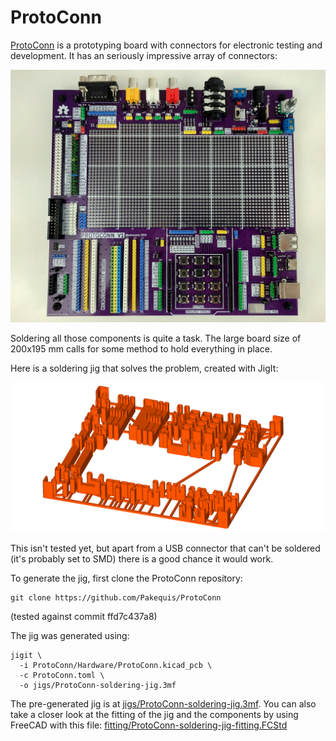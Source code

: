 # ProtoConn

[ProtoConn](https://github.com/Pakequis/ProtoConn) is a prototyping board with
connectors for electronic testing and development. It has an seriously impressive
array of connectors:

<img src="https://github.com/Pakequis/ProtoConn/blob/main/images/ProtoConn1.jpg" />

Soldering all those components is quite a task.  The large board size of 200x195 mm
calls for some method to hold everything in place.

Here is a soldering jig that solves the problem, created with JigIt:

![ProtoConn meets JigIt](fitting/ProtoConn-soldering-jig-usage.gif)

This isn't tested yet, but apart from a USB connector that can't be soldered (it's
probably set to SMD) there is a good chance it would work.

To generate the jig, first clone the ProtoConn repository:

    git clone https://github.com/Pakequis/ProtoConn

(tested against commit ffd7c437a8)

The jig was generated using:

    jigit \
      -i ProtoConn/Hardware/ProtoConn.kicad_pcb \
      -c ProtoConn.toml \
      -o jigs/ProtoConn-soldering-jig.3mf

The pre-generated jig is at [jigs/ProtoConn-soldering-jig.3mf](jigs/ProtoConn-soldering-jig.3mf).
You can also take a closer look at the fitting of the jig and the components
by using FreeCAD with this file:
[fitting/ProtoConn-soldering-jig-fitting.FCStd](fitting/ProtoConn-soldering-jig-fitting.FCStd)
